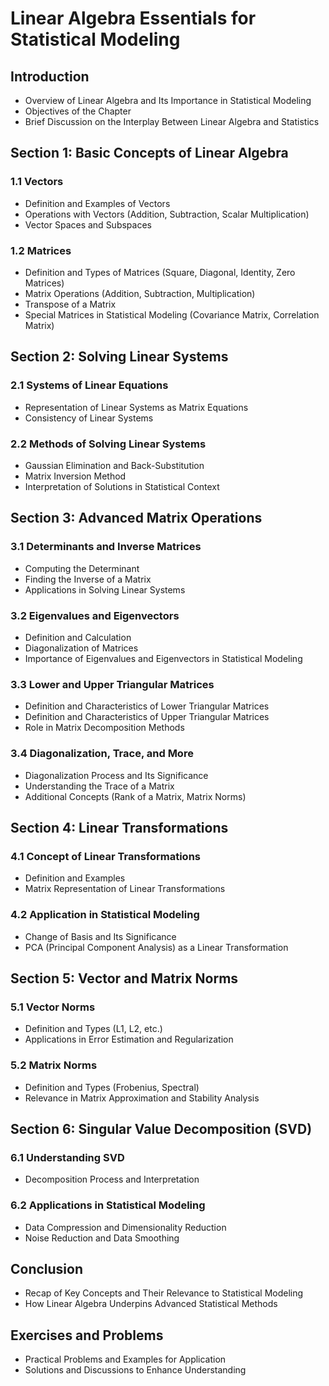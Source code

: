 # Linear Algebra Essentials for Statistical Modeling

## Introduction
- Overview of Linear Algebra and Its Importance in Statistical Modeling
- Objectives of the Chapter
- Brief Discussion on the Interplay Between Linear Algebra and Statistics

## Section 1: Basic Concepts of Linear Algebra
### 1.1 Vectors
- Definition and Examples of Vectors
- Operations with Vectors (Addition, Subtraction, Scalar Multiplication)
- Vector Spaces and Subspaces

### 1.2 Matrices
- Definition and Types of Matrices (Square, Diagonal, Identity, Zero Matrices)
- Matrix Operations (Addition, Subtraction, Multiplication)
- Transpose of a Matrix
- Special Matrices in Statistical Modeling (Covariance Matrix, Correlation Matrix)

## Section 2: Solving Linear Systems
### 2.1 Systems of Linear Equations
- Representation of Linear Systems as Matrix Equations
- Consistency of Linear Systems

### 2.2 Methods of Solving Linear Systems
- Gaussian Elimination and Back-Substitution
- Matrix Inversion Method
- Interpretation of Solutions in Statistical Context

## Section 3: Advanced Matrix Operations
### 3.1 Determinants and Inverse Matrices
- Computing the Determinant
- Finding the Inverse of a Matrix
- Applications in Solving Linear Systems

### 3.2 Eigenvalues and Eigenvectors
- Definition and Calculation
- Diagonalization of Matrices
- Importance of Eigenvalues and Eigenvectors in Statistical Modeling

### 3.3 Lower and Upper Triangular Matrices
- Definition and Characteristics of Lower Triangular Matrices
- Definition and Characteristics of Upper Triangular Matrices
- Role in Matrix Decomposition Methods

### 3.4 Diagonalization, Trace, and More
- Diagonalization Process and Its Significance
- Understanding the Trace of a Matrix
- Additional Concepts (Rank of a Matrix, Matrix Norms)

## Section 4: Linear Transformations
### 4.1 Concept of Linear Transformations
- Definition and Examples
- Matrix Representation of Linear Transformations

### 4.2 Application in Statistical Modeling
- Change of Basis and Its Significance
- PCA (Principal Component Analysis) as a Linear Transformation

## Section 5: Vector and Matrix Norms
### 5.1 Vector Norms
- Definition and Types (L1, L2, etc.)
- Applications in Error Estimation and Regularization

### 5.2 Matrix Norms
- Definition and Types (Frobenius, Spectral)
- Relevance in Matrix Approximation and Stability Analysis

## Section 6: Singular Value Decomposition (SVD)
### 6.1 Understanding SVD
- Decomposition Process and Interpretation

### 6.2 Applications in Statistical Modeling
- Data Compression and Dimensionality Reduction
- Noise Reduction and Data Smoothing

## Conclusion
- Recap of Key Concepts and Their Relevance to Statistical Modeling
- How Linear Algebra Underpins Advanced Statistical Methods

## Exercises and Problems
- Practical Problems and Examples for Application
- Solutions and Discussions to Enhance Understanding
